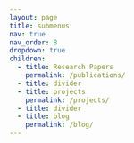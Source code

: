 ```yaml
---
layout: page
title: submenus
nav: true
nav_order: 8
dropdown: true
children:
  - title: Research Papers
    permalink: /publications/
  - title: divider
  - title: projects
    permalink: /projects/
  - title: divider
  - title: blog
    permalink: /blog/
---
```

